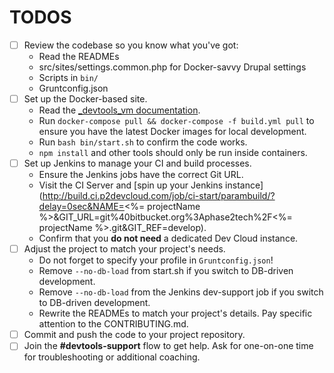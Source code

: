 # TODOS

* [ ] Review the codebase so you know what you've got:
  * Read the READMEs
  * src/sites/settings.common.php for Docker-savvy Drupal settings
  * Scripts in `bin/`
  * Gruntconfig.json
* [ ] Set up the Docker-based site.
  * Read the [_devtools_vm documentation](https://bitbucket.org/phase2tech/_devtools_vm/src/master/docs/).
  * Run  `docker-compose pull && docker-compose -f build.yml pull` to ensure you have the latest Docker images for local development.
  * Run `bash bin/start.sh` to confirm the code works.
  * `npm install` and other tools should only be run inside containers.
* [ ] Set up Jenkins to manage your CI and build processes.
  * Ensure the Jenkins jobs have the correct Git URL.
  * Visit the CI Server and [spin up your Jenkins instance](http://build.ci.p2devcloud.com/job/ci-start/parambuild/?delay=0sec&NAME=<%= projectName 
%>&GIT_URL=git%40bitbucket.org%3Aphase2tech%2F<%= projectName %>.git&GIT_REF=develop).
  * Confirm that you **do not need** a dedicated Dev Cloud instance.
* [ ] Adjust the project to match your project's needs.
  * Do not forget to specify your profile in `Gruntconfig.json`!
  * Remove `--no-db-load` from start.sh if you switch to DB-driven development.
  * Remove `--no-db-load` from the Jenkins dev-support job if you switch to DB-driven development.
  * Rewrite the READMEs to match your project's details. Pay specific attention to the CONTRIBUTING.md.
* [ ] Commit and push the code to your project repository.
* [ ] Join the **#devtools-support** flow to get help. Ask for one-on-one time for troubleshooting or additional coaching.
